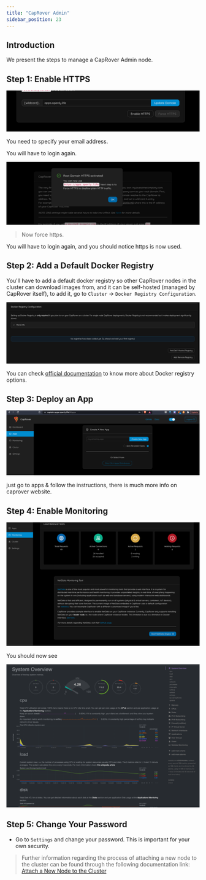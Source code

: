 ```yaml
---
title: "CapRover Admin"
sidebar_position: 23
---
```


## Introduction

We present the steps to manage a CapRover Admin node.

## Step 1: Enable HTTPS

![](./img/enable_https_caprover.png)

You need to specify your email address.

You will have to login again.

![](./img/caprover_https_activated.png)

> Now force https.

You will have to login again, and you should notice https is now used.

## Step 2: Add a Default Docker Registry

You'll have to add a default docker registry so other CapRover nodes in the cluster can download images from, and it can be self-hosted (managed by CapRover itself), to add it, go to `Cluster` -\> `Docker Registry Configuration`.

![](./img/caprover_docker_registry.png)

You can check [official documentation](https://caprover.com/docs/app-scaling-and-cluster#setup-docker-registry) to know more about Docker registry options.

## Step 3: Deploy an App

![](./img/deploy_app_caprover1.png)

just go to apps & follow the instructions, there is much more info on caprover website.

## Step 4: Enable Monitoring

![](./img/caprover_monitoring_start_.png)

You should now see

![](./img/caprover_monitoring_2_.png)

## Step 5: Change Your Password

- Go to `Settings` and change your password. This is important for your own security.


> Further information regarding the process of attaching a new node to the cluster can be found through the following documentation link: [Attach a New Node to the Cluster](./caprover_worker#step-2-attach-a-new-node-to-the-cluster)